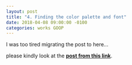 ```yaml
---
layout: post
title: "4. Finding the color palette and font"
date: 2018-04-08 09:00:00 -0100
categories: works GOOP
---
```

I was too tired migrating the post to here...

please kindly look at the **[post from this link](https://7oel.weebly.com/4-finding-the-color-palette-and-font.html)**.
